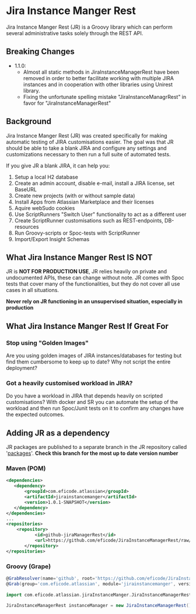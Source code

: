 # Jira Instance Manger Rest

Jira Instance Manger Rest (JR) is a Groovy library which can perform several administrative tasks solely through the REST API.

## Breaking Changes

* 1.1.0: 
  * Almost all static methods in JiraInstanceManagerRest have been removed in order to better facilitate working with multiple JIRA instances and in cooperation with other libraries using Unirest library.
  * Fixing the unfortunate spelling mistake "JiraInstanceManagrRest" in favor for "JiraInstanceManagerRest"

## Background
Jira Instance Manger Rest (JR) was created specifically for making automatic testing of JIRA customisations easier. The goal was that JR should be able to take a blank JIRA and configure any settings and customizations necessary to then run a full suite of automated tests.

If you give JR a blank JIRA, it can help you:

1. Setup a local H2 database
2. Create an admin account, disable e-mail, install a JIRA license, set BaseURL
3. Create new projects (with or without sample data)
4. Install Apps from Atlassian Marketplace and their licenses
5. Aquire webSudo cookies
6. Use ScriptRunners "Switch User" functionality to act as a different user
7. Create ScriptRunner customisations such as REST-endpoints, DB-resources
8. Run Groovy-scripts or Spoc-tests with ScriptRunner
9. Import/Export Insight Schemas


## What Jira Instance Manger Rest IS NOT

JR is **NOT FOR PRODUCTION USE**, JR relies heavily on private and undocumented APIs, these can change without note.
JR comes with Spoc tests that cover many of the functionalities, but they do not cover all use cases in all situations.

**Never rely on JR functioning in an unsupervised situation, especially in production**


## What Jira Instance Manger Rest If Great For

### Stop using "Golden Images"

Are you using golden images of JIRA instances/databases for testing but find them cumbersome to keep up to date?
Why not script the entire deployment?

### Got a heavily customised workload in JIRA?

Do you have a workload in JIRA that depends heavily on scripted customisations?
With docker and SR you can automate the setup of the workload and then run Spoc/Junit tests on it to confirm any changes have the expected outcomes.


## Adding JR as a dependency

JR packages are published to a separate branch in the JR repository called '[packages](https://github.com/eficode/JiraInstanceManagerRest/tree/packages/repository/com/eficode/atlassian/jirainstancemanger)'. **Check this branch for the most up to date version number**

### Maven (POM)
```XML
<dependencies>
   <dependency>
       <groupId>com.eficode.atlassian</groupId>
       <artifactId>jirainstancemanger</artifactId>
       <version>1.0.1-SNAPSHOT</version>
   </dependency>
</dependencies>
...
<repositories>            
    <repository>
           <id>github-jiraManagerRest</id>
           <url>https://github.com/eficode/JiraInstanceManagerRest/raw/packages/repository/</url>
       </repository>
</repositories>
```


### Groovy (Grape)

```Groovy
@GrabResolver(name='github', root='https://github.com/eficode/JiraInstanceManagerRest/raw/packages/repository/')  
@Grab(group='com.eficode.atlassian', module='jirainstancemanger', version='1.0.1-SNAPSHOT')  
  
import com.eficode.atlassian.jiraInstanceManger.JiraInstanceManagerRest  
  
JiraInstanceManagerRest instanceManager = new JiraInstanceManagerRest()
```